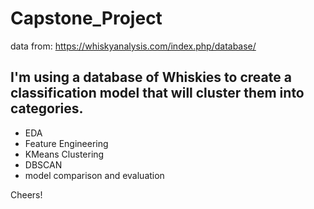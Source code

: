# Capstone_Project

data from:
https://whiskyanalysis.com/index.php/database/

## I'm using a database of Whiskies to create a classification model that will cluster them into categories.

- EDA
- Feature Engineering
- KMeans Clustering
- DBSCAN
- model comparison and evaluation

Cheers!
